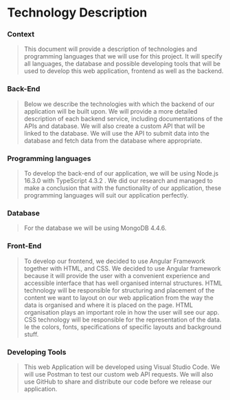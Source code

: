 # Technology Description

### Context
> This document will provide a description of technologies and programming languages that we will use for this project. It will specify all languages, the database and possible developing tools that will be used to develop this web application, frontend as well as the backend.

### Back-End
> Below we describe the technologies with which the backend of our application will be built upon. We will provide a more detailed description of each backend service, including documentations of the APIs and database.  We will also create a custom API that will be linked to the database.  We will use the API to submit data into the database and fetch data from the database where appropriate.

### Programming languages
> To develop the back-end of our application, we will be using Node.js 16.3.0 with TypeScript 4.3.2 . We did our research and managed to make a conclusion that with the functionality of our application, these programming languages will suit our application perfectly.

### Database
> For the database we will be using MongoDB 4.4.6.

### Front-End
> To develop our frontend, we decided to use Angular Framework together with HTML, and CSS. We decided to use Angular framework because it will provide the user with a convenient experience and accessible interface that has well organised internal structures.
HTML technology will be responsible for structuring and placement of the content we want to layout on our web application from the way the data is organised and where it is placed on the page. HTML organisation plays an important role in how the user will see our app.
CSS technology will be responsible for the representation of the data. Ie the colors, fonts, specifications of specific layouts and background stuff.

### Developing Tools
> This web Application will be developed using Visual Studio Code. We will use Postman to test our custom web API requests. We will also use GitHub to share and distribute our code before we release our application.
